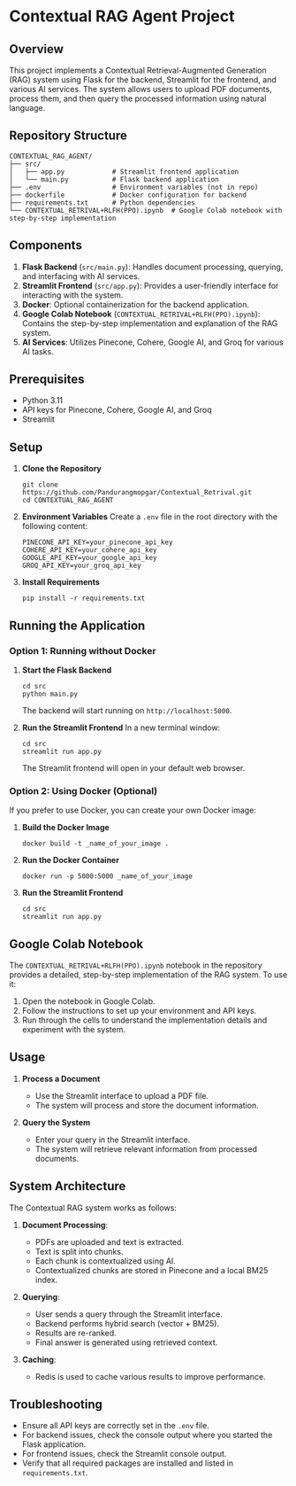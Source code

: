 # Contextual RAG Agent Project

## Overview

This project implements a Contextual Retrieval-Augmented Generation (RAG) system using Flask for the backend, Streamlit for the frontend, and various AI services. The system allows users to upload PDF documents, process them, and then query the processed information using natural language.

## Repository Structure

```
CONTEXTUAL_RAG_AGENT/
├── src/
│   ├── app.py            # Streamlit frontend application
│   └── main.py           # Flask backend application
├── .env                  # Environment variables (not in repo)
├── dockerfile            # Docker configuration for backend
├── requirements.txt      # Python dependencies
└── CONTEXTUAL_RETRIVAL+RLFH(PPO).ipynb  # Google Colab notebook with step-by-step implementation
```

## Components

1. **Flask Backend** (`src/main.py`): Handles document processing, querying, and interfacing with AI services.
2. **Streamlit Frontend** (`src/app.py`): Provides a user-friendly interface for interacting with the system.
3. **Docker**: Optional containerization for the backend application.
4. **Google Colab Notebook** (`CONTEXTUAL_RETRIVAL+RLFH(PPO).ipynb`): Contains the step-by-step implementation and explanation of the RAG system.
5. **AI Services**: Utilizes Pinecone, Cohere, Google AI, and Groq for various AI tasks.

## Prerequisites

- Python 3.11
- API keys for Pinecone, Cohere, Google AI, and Groq
- Streamlit

## Setup

1. **Clone the Repository**
   ```
   git clone https://github.com/Pandurangmopgar/Contextual_Retrival.git
   cd CONTEXTUAL_RAG_AGENT
   ```

2. **Environment Variables**
   Create a `.env` file in the root directory with the following content:
   ```
   PINECONE_API_KEY=your_pinecone_api_key
   COHERE_API_KEY=your_cohere_api_key
   GOOGLE_API_KEY=your_google_api_key
   GROQ_API_KEY=your_groq_api_key
   ```

3. **Install Requirements**
   ```
   pip install -r requirements.txt
   ```

## Running the Application

### Option 1: Running without Docker

1. **Start the Flask Backend**
   ```
   cd src
   python main.py
   ```
   The backend will start running on `http://localhost:5000`.

2. **Run the Streamlit Frontend**
   In a new terminal window:
   ```
   cd src
   streamlit run app.py
   ```
   The Streamlit frontend will open in your default web browser.

### Option 2: Using Docker (Optional)

If you prefer to use Docker, you can create your own Docker image:

1. **Build the Docker Image**
   ```
   docker build -t _name_of_your_image .
   ```

2. **Run the Docker Container**
   ```
   docker run -p 5000:5000 _name_of_your_image
   ```

3. **Run the Streamlit Frontend**
   ```
   cd src
   streamlit run app.py
   ```

## Google Colab Notebook

The `CONTEXTUAL_RETRIVAL+RLFH(PPO).ipynb` notebook in the repository provides a detailed, step-by-step implementation of the RAG system. To use it:

1. Open the notebook in Google Colab.
2. Follow the instructions to set up your environment and API keys.
3. Run through the cells to understand the implementation details and experiment with the system.

## Usage

1. **Process a Document**
   - Use the Streamlit interface to upload a PDF file.
   - The system will process and store the document information.

2. **Query the System**
   - Enter your query in the Streamlit interface.
   - The system will retrieve relevant information from processed documents.

## System Architecture

The Contextual RAG system works as follows:

1. **Document Processing**:
   - PDFs are uploaded and text is extracted.
   - Text is split into chunks.
   - Each chunk is contextualized using AI.
   - Contextualized chunks are stored in Pinecone and a local BM25 index.

2. **Querying**:
   - User sends a query through the Streamlit interface.
   - Backend performs hybrid search (vector + BM25).
   - Results are re-ranked.
   - Final answer is generated using retrieved context.

3. **Caching**:
   - Redis is used to cache various results to improve performance.

## Troubleshooting

- Ensure all API keys are correctly set in the `.env` file.
- For backend issues, check the console output where you started the Flask application.
- For frontend issues, check the Streamlit console output.
- Verify that all required packages are installed and listed in `requirements.txt`.
